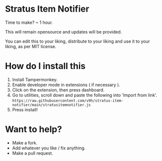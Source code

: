 # Stratus Item Notifier

Time to make? ~ 1 hour.

This will remain opensource and updates will be provided.

You can edit this to your liking, distribute to your liking and use it to your liking, as per MIT license.

# How do I install this

1. Install Tampermonkey.
2. Enable developer mode in extensions ( if necessary ).
3. Click on the extension, then press dashboard.
4. Go to utilities, scroll down and paste the following into 'Import from link'.
```https://raw.githubusercontent.com/v9h/stratus-item-notifier/main/stratusitemnotifier.js```
5. Press install!

# Want to help?

* Make a fork.
* Add whatever you like / fix anything.
* Make a pull request.
